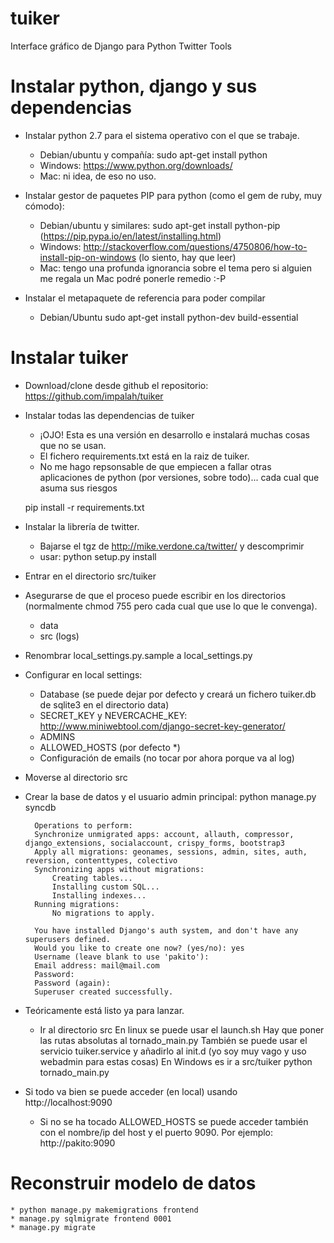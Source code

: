 # tuiker
Interface gráfico de Django para Python Twitter Tools


Instalar python, django y sus dependencias
===

- Instalar python 2.7 para el sistema operativo con el que se trabaje.
	* Debian/ubuntu y compañía: sudo apt-get install python
	* Windows: https://www.python.org/downloads/
	* Mac: ni idea, de eso no uso.
	
- Instalar gestor de paquetes PIP para python (como el gem de ruby, muy cómodo):
	* Debian/ubuntu y similares: sudo apt-get install python-pip (https://pip.pypa.io/en/latest/installing.html)
	* Windows: http://stackoverflow.com/questions/4750806/how-to-install-pip-on-windows (lo siento, hay que leer)
	* Mac: tengo una profunda ignorancia sobre el tema pero si alguien me regala un Mac podré ponerle remedio :-P

- Instalar el metapaquete de referencia para poder compilar 
	* Debian/Ubuntu sudo apt-get install python-dev build-essential


Instalar tuiker
===

- Download/clone desde github el repositorio: https://github.com/impalah/tuiker
- Instalar todas las dependencias de tuiker
	* ¡OJO! Esta es una versión en desarrollo e instalará muchas cosas que no se usan.
	* El fichero requirements.txt está en la raiz de tuiker.
	* No me hago repsonsable de que empiecen a fallar otras aplicaciones de python (por versiones, sobre todo)... cada cual que asuma sus riesgos
	
	pip install -r requirements.txt

- Instalar la librería de twitter.
	* Bajarse el tgz de http://mike.verdone.ca/twitter/ y descomprimir
	* usar: python setup.py install

- Entrar en el directorio src/tuiker
- Asegurarse de que el proceso puede escribir en los directorios (normalmente chmod 755 pero cada cual que use lo que le convenga).
	* data
	* src (logs)
- Renombrar local_settings.py.sample a local_settings.py
- Configurar en local settings:
	- Database (se puede dejar por defecto y creará un fichero tuiker.db de sqlite3 en el directorio data)
	- SECRET_KEY y NEVERCACHE_KEY: http://www.miniwebtool.com/django-secret-key-generator/
	- ADMINS
	- ALLOWED_HOSTS (por defecto *)
	- Configuración de emails (no tocar por ahora porque va al log)
- Moverse al directorio src
- Crear la base de datos y el usuario admin principal:
	python manage.py syncdb

		Operations to perform:
  		Synchronize unmigrated apps: account, allauth, compressor, django_extensions, socialaccount, crispy_forms, bootstrap3
  		Apply all migrations: geonames, sessions, admin, sites, auth, reversion, contenttypes, colectivo
		Synchronizing apps without migrations:
  			Creating tables...
  			Installing custom SQL...
  			Installing indexes...
		Running migrations:
  			No migrations to apply.

		You have installed Django's auth system, and don't have any superusers defined.
		Would you like to create one now? (yes/no): yes
		Username (leave blank to use 'pakito'):
		Email address: mail@mail.com
		Password:
		Password (again):
		Superuser created successfully.

- Teóricamente está listo ya para lanzar.
	* Ir al directorio src
	En linux se puede usar el launch.sh
		Hay que poner las rutas absolutas al tornado_main.py
	También se puede usar el servicio tuiker.service y añadirlo al init.d (yo soy muy vago y uso webadmin para estas cosas)
	En Windows es ir a src/tuiker
		python tornado_main.py
		
- Si todo va bien se puede acceder (en local) usando http://localhost:9090
	* Si no se ha tocado ALLOWED_HOSTS se puede acceder también con el nombre/ip del host y el puerto 9090.
		Por ejemplo: http://pakito:9090


	
		

Reconstruir modelo de datos
===

	* python manage.py makemigrations frontend
	* manage.py sqlmigrate frontend 0001	
	* manage.py migrate	
	
	
